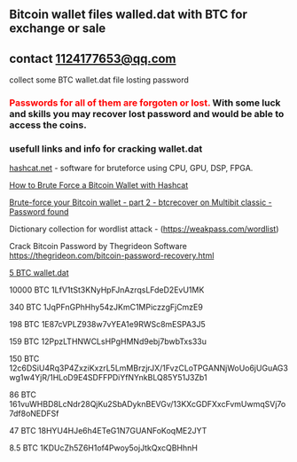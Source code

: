 ## Bitcoin wallet files walled.dat with BTC for exchange or sale
## contact 1124177653@qq.com

collect some BTC wallet.dat file losting password

### <span style="color:red"> Passwords for all of them are forgoten or lost. </span> With some luck and skills you may recover lost password and would be able to access the coins.

### usefull links and info for cracking wallet.dat
[hashcat.net](https://hashcat.net/hashcat/) - software for bruteforce using CPU, GPU, DSP, FPGA.

[How to Brute Force a Bitcoin Wallet with Hashcat](https://www.youtube.com/watch?v=d1Y6TPGzVn0)

[Brute-force your Bitcoin wallet - part 2 - btcrecover on Multibit classic - Password found](https://www.youtube.com/watch?v=elIF7n1vles)

Dictionary collection for wordlist attack - (https://weakpass.com/wordlist)

Crack Bitcoin Password by Thegrideon Software  https://thegrideon.com/bitcoin-password-recovery.html


[5 BTC wallet.dat](5BTC_wallet.dat.md)

10000 BTC  1LfV1tSt3KNyHpFJnAzrqsLFdeD2EvU1MK

340 BTC    1JqPFnGPhHhy54zJKmC1MPiczzgFjCmzE9

198 BTC    1E87cVPLZ938w7vYEA1e9RWSc8mESPA3J5

159 BTC    12PpzLTHNWCLsHPgHMNd9ebj7bwbTxs33u

150 BTC    12c6DSiU4Rq3P4ZxziKxzrL5LmMBrzjrJX/1FvzCLoTPGANNjWoUo6jUGuAG3wg1w4YjR/1HLoD9E4SDFFPDiYfNYnkBLQ85Y51J3Zb1

86 BTC     161vuWHBD8LcNdr28QjKu2SbADyknBEVGv/13KXcGDFXxcFvmUwmqSVj7o7df8oNEDFSf

47 BTC     18HYU4HJe6h4ETeG1N7GUANFoKoqME2JYT

8.5 BTC    1KDUcZh5Z6H1of4Pwoy5ojJtkQxcQBHhnH


